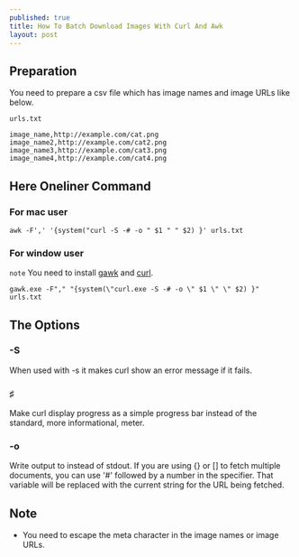 ```yaml
---
published: true
title: How To Batch Download Images With Curl And Awk
layout: post
---
```

## Preparation
You need to prepare a csv file which has image names and image URLs like below.

`urls.txt`

```
image_name,http://example.com/cat.png
image_name2,http://example.com/cat2.png
image_name3,http://example.com/cat3.png
image_name4,http://example.com/cat4.png
```

## Here Oneliner Command

### For mac user

```
awk -F',' '{system("curl -S -# -o " $1 " " $2) }' urls.txt
```

### For window user

`note`
You need to install [gawk](http://gnuwin32.sourceforge.net/packages/gawk.htm) and [curl](https://curl.haxx.se/latest.cgi?curl=win64-ssl-sspi).

```
gawk.exe -F"," "{system(\"curl.exe -S -# -o \" $1 \" \" $2) }" urls.txt
```

## The Options

### -S
When used with -s it makes curl show an error message if it fails.

### ♯
Make curl display progress as a simple progress bar instead of the standard, more informational, meter.

### -o
Write output to <file> instead of stdout. If you are using {} or [] to fetch  multiple  documents,  you
can  use '#' followed by a number in the <file> specifier. That variable will be replaced with the current string for the URL being fetched.

## Note
- You need to escape the meta character in the image names or image URLs.